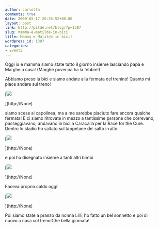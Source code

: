 ```yaml
---
author: carlotta
comments: true
date: 2009-05-17 20:36:52+00:00
layout: post
link: http://pilde.net/blog/?p=1387
slug: mamma-e-matilde-in-bici
title: Mamma e Matilde in bici!
wordpress_id: 1387
categories:
- Eventi
---
```


Oggi io e mamma siamo state tutto il giorno insieme lasciando papà e Marghe a casa! (Marghe poverina ha la febbre!)




Abbiamo preso la bici e siamo andate alla fermata del trenino! Quanto mi piace andare sul treno!

[![]({{baseurl}}/uploads/2009/05/race0.jpg)


](http://None)




siamo scese al capolinea, ma a me sarebbe piaciuto fare ancora qualche fermata! E ci siamo ritrovate in mezzo a tantissime persone che correvano, passeggiavano, andavano in bici a Caracalla per la Race for the Cure. Dentro lo stadio ho saltato sul tappetone del salto in alto

[![]({{baseurl}}/uploads/2009/05/race1.jpg)


](http://None)




e poi ho disegnato insieme a tanti altri bimbi

[![]({{baseurl}}/uploads/2009/05/race2.jpg)


](http://None)




Faceva proprio caldo oggi!

[![]({{baseurl}}/uploads/2009/05/race3.jpg)


](http://None)




Poi siamo state a pranzo da nonna Lilli, ho fatto un bel sonnetto e poi di nuovo a casa col treno!Che bella giornata!
